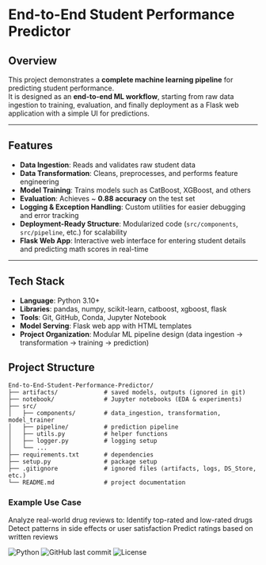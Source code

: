 #  End-to-End Student Performance Predictor

## Overview
This project demonstrates a **complete machine learning pipeline** for predicting student performance.  
It is designed as an **end-to-end ML workflow**, starting from raw data ingestion to training, evaluation, and finally deployment as a Flask web application with a simple UI for predictions.

---

## Features
- **Data Ingestion**: Reads and validates raw student data  
- **Data Transformation**: Cleans, preprocesses, and performs feature engineering  
- **Model Training**: Trains models such as CatBoost, XGBoost, and others  
- **Evaluation**: Achieves ~ **0.88 accuracy** on the test set  
- **Logging & Exception Handling**: Custom utilities for easier debugging and error tracking  
- **Deployment-Ready Structure**: Modularized code (`src/components`, `src/pipeline`, etc.) for scalability  
- **Flask Web App**: Interactive web interface for entering student details and predicting math scores in real-time  


---

##  Tech Stack
- **Language**: Python 3.10+  
- **Libraries**: pandas, numpy, scikit-learn, catboost, xgboost, flask  
- **Tools**: Git, GitHub, Conda, Jupyter Notebook  
- **Model Serving**: Flask web app with HTML templates  
- **Project Organization**: Modular ML pipeline design (data ingestion → transformation → training → prediction)  




##  Project Structure

```
End-to-End-Student-Performance-Predictor/
├── artifacts/             # saved models, outputs (ignored in git)
├── notebook/              # Jupyter notebooks (EDA & experiments)
├── src/
│   ├── components/        # data_ingestion, transformation, model_trainer
│   ├── pipeline/          # prediction pipeline
│   ├── utils.py           # helper functions
│   ├── logger.py          # logging setup
│   └── ...
├── requirements.txt       # dependencies
├── setup.py               # package setup
├── .gitignore             # ignored files (artifacts, logs, DS_Store, etc.)
└── README.md              # project documentation
```

### Example Use Case
Analyze real-world drug reviews to:
Identify top-rated and low-rated drugs
Detect patterns in side effects or user satisfaction
Predict ratings based on written reviews


![Python](https://img.shields.io/badge/python-3.10+-blue.svg)
![GitHub last commit](https://img.shields.io/github/last-commit/BMatewos/End-to-End-Student-Performance-Predictor)
![License](https://img.shields.io/badge/license-MIT-green)
